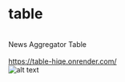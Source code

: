 # table
<br>News Aggregator Table</br>
<br>https://table-hiqe.onrender.com/</br>
![alt text]([https://github.com/[username]/[reponame]/blob/[branch]/image.jpg](https://raw.githubusercontent.com/muhammad5/table/main/assets/screenshot.PNG)https://raw.githubusercontent.com/muhammad5/table/main/assets/screenshot.PNG?raw=true)
